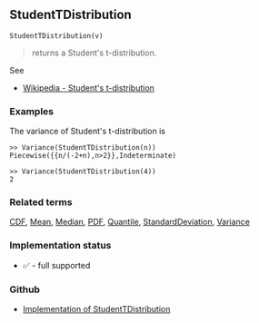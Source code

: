 ## StudentTDistribution

```
StudentTDistribution(v)
```

> returns a Student's t-distribution.
    
See
* [Wikipedia - Student's t-distribution](https://en.wikipedia.org/wiki/Student%27s_t-distribution)
 
 
### Examples

The variance of Student's t-distribution is

```
>> Variance(StudentTDistribution(n)) 
Piecewise({{n/(-2+n),n>2}},Indeterminate)
				
>> Variance(StudentTDistribution(4)) 
2
```

### Related terms 
[CDF](CDF.md), [Mean](Mean.md), [Median](Median.md), [PDF](PDF.md), [Quantile](Quantile.md), [StandardDeviation](StandardDeviation.md), [Variance](Variance.md) 

### Implementation status

* &#x2705; - full supported

### Github

* [Implementation of StudentTDistribution](https://github.com/axkr/symja_android_library/blob/master/symja_android_library/matheclipse-core/src/main/java/org/matheclipse/core/builtin/StatisticsFunctions.java#L6783) 
